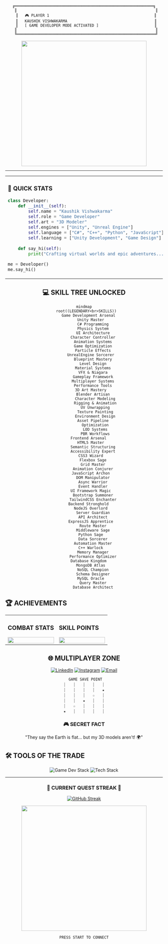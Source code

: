 <div align="center">

```ascii
                         ╔══════════════════════════════════════════════════════════════╗
  ║                                                              ║
  ║   🎮 PLAYER 1                                               ║
  ║   KAUSHIK VISHWAKARMA                                       ║
  ║   [ GAME DEVELOPER MODE ACTIVATED ]                         ║
  ║                                                              ║
  ╚══════════════════════════════════════════════════════════════╝
```

<img src="https://user-images.githubusercontent.com/74038190/240815616-7b282ec6-fcc3-4600-90a7-2c3140549f58.gif" width="400">

</div>

---

<table>
<tr>
<td width="50%">

### 📌 QUICK STATS
```python
class Developer:
    def __init__(self):
        self.name = "Kaushik Vishwakarma"
        self.role = "Game Developer"
        self.art = "3D Modeler"
        self.engines = ["Unity", "Unreal Engine"]
        self.language = ["C#", "C++", "Python", "JavaScript"]
        self.learning = ["Unity Development", "Game Design"]
        
    def say_hi(self):
        print("Crafting virtual worlds and epic adventures...")

me = Developer()
me.say_hi()
```

</td>
<td width="50%">

### 🎯 CURRENT QUEST
```javascript
// Loading next mission...
const currentMission = {
  mainQuest: "Master Unity Game Dev",
  sideQuest: "Create Character Systems",
  completion: "▓▓▓▓▓▓░░░░░ 60%",
  nextMilestone: "Publishing First Game",
  techStack: "Unity + C# + Blender"
}
```

</td>
</tr>
</table>

<div align="center">

## 💻 SKILL TREE UNLOCKED

```mermaid
mindmap
  root((LEGENDARY<br>SKILLS))
    Game Development Arsenal
      Unity Master
        C# Programming
        Physics System
        UI Architecture
        Character Controller
        Animation Systems
        Game Optimization
        Particle Effects
      UnrealEngine Sorcerer
        Blueprint Mastery
        Level Design
        Material Systems
        VFX & Niagara
        Gameplay Framework
        Multiplayer Systems
        Performance Tools
      3D Art Mastery
        Blender Artisan
          Character Modeling
          Rigging & Animation
          UV Unwrapping
          Texture Painting
          Environment Design
        Asset Pipeline
          Optimization
          LOD Systems
          PBR Workflows
    Frontend Arsenal
      HTML5 Master
        Semantic Structuring
        Accessibility Expert
      CSS3 Wizard
        Flexbox Sage
        Grid Master
        Animation Conjurer
      JavaScript Archon
        DOM Manipulator
        Async Warrior
        Event Handler
      UI Framework Magic
        Bootstrap Summoner
        TailwindCSS Enchanter
    Backend Stronghold
      NodeJS Overlord
        Server Guardian
        API Architect
      ExpressJS Apprentice
        Route Master
        Middleware Sage
      Python Sage
        Data Sorcerer
        Automation Master
      C++ Warlock
        Memory Manager
        Performance Optimizer
    Database Kingdom
      MongoDB Atlas
        NoSQL Champion
        Schema Designer
      MySQL Oracle
        Query Master
        Database Architect
```

</div>

## 🏆 ACHIEVEMENTS

<table>
<tr>
<td width="50%">

### COMBAT STATS
<img src="https://github-readme-stats.vercel.app/api?username=kaushikvishwakarma&show_icons=true&theme=synthwave&hide_border=true" width="100%">

</td>
<td width="50%">

### SKILL POINTS
<img src="https://github-readme-stats.vercel.app/api/top-langs/?username=kaushikvishwakarma&layout=compact&theme=synthwave&hide_border=true" width="100%">

</td>
</tr>
</table>

<div align="center">

## 🌐 MULTIPLAYER ZONE

[![LinkedIn](https://img.shields.io/badge/Join_My_Network-%23000000.svg?style=for-the-badge&logo=linkedin&logoColor=white)](https://www.linkedin.com/in/kaushik-vish)
[![Instagram](https://img.shields.io/badge/Follow_My_Journey-%23000000.svg?style=for-the-badge&logo=instagram&logoColor=white)](https://instagram.com/unreal_kaushik)
[![Email](https://img.shields.io/badge/Send_Message-%23000000.svg?style=for-the-badge&logo=gmail&logoColor=white)](mailto:vkaushik13804@gmail.com)

```ascii
⠀⠀⠀⠀⠀⠀⠀⠀⠀⠀⠀GAME SAVE POINT⠀⠀⠀⠀⠀⠀⠀⠀⠀⠀
┊　　┊　　┊　　┊　　┊
┊　　┊　　┊　　┊　　★
┊　　┊　　┊　　☆　　┊
┊　　┊　　★　　┊　　┊
┊　　☆　　┊　　┊　　┊
★　　┊　　┊　　┊　　┊
```

### 🎮 SECRET FACT
"They say the Earth is flat... but my 3D models aren't! 🌍"

</div>

## 🛠️ TOOLS OF THE TRADE

<div align="center">

![Game Dev Stack](https://skillicons.dev/icons?i=unity,unreal,blender,cs,cpp&theme=dark)
![Tech Stack](https://skillicons.dev/icons?i=html,css,js,bootstrap,tailwind,nodejs,express,python,mongodb,mysql,postman&theme=dark)

</div>

---

<div align="center">

### 🌟 CURRENT QUEST STREAK 🌟
[![GitHub Streak](https://github-readme-streak-stats.herokuapp.com/?user=kaushikvishwakarma&theme=synthwave&hide_border=true)](https://git.io/streak-stats)

<img src="https://user-images.githubusercontent.com/74038190/212284115-f47cd8ff-2ffb-4b04-b5bf-4d1c14c0247f.gif" width="400">

```ascii
PRESS START TO CONNECT
```

</div>
